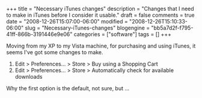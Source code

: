 +++
title = "Necessary iTunes changes"
description = "Changes that I need to make in iTunes before I consider it usable."
draft = false
comments = true
date = "2008-12-26T15:07:00-06:00"
modified = "2008-12-26T15:10:33-06:00"
slug = "Necessary-iTunes-changes"
blogengine = "bb5a7d2f-f795-41ff-866b-3191446e9e06"
categories = ["software"]
tags = []
+++

<p>
Moving from my XP to my Vista machine, for purchasing and using iTunes, it seems I&#39;ve got some changes to make.
</p>
<ol>
	<li>
	<div>
	Edit &gt; Preferences... &gt; Store &gt; Buy using a Shopping Cart
	</div>
	</li>
	<li>
	<div>
	Edit &gt; Preferences... &gt; Store &gt; Automatically check for available downloads
	</div>
	</li>
</ol>
<p>
Why the first option is the default, not sure, but ...
</p>

